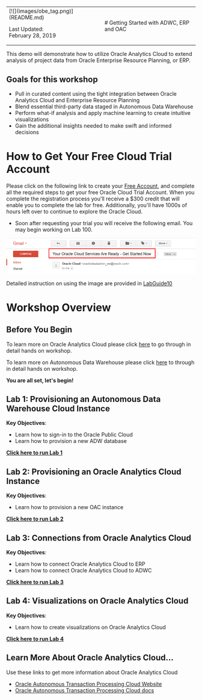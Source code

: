 <table class="tbl-heading"><tr><td class="td-logo">[![](images/obe_tag.png)](README.md)

Last Updated:<br>February 28, 2019
</td>
<td class="td-banner">
# Getting Started with ADWC, ERP and OAC
</td></tr><table>


This demo will demonstrate how to utilize Oracle Analytics Cloud to extend analysis of project data from Oracle Enterprise Resource Planning, or ERP.

## Goals for this workshop
- Pull in curated content using the tight integration between Oracle Analytics Cloud and Enterprise Resource Planning
- Blend essential third-party data staged in Autonomous Data Warehouse
- Perform what-if analysis and apply machine learning to create intuitive visualizations
- Gain the additional insights needed to make swift and informed decisions

# How to Get Your Free Cloud Trial Account
Please click on the following link to create your <a class=“trial-link” href="https://myservices.us.oraclecloud.com/mycloud/signup?language=en&sourceType=:ex:tb:::RC_NAMK181017P00031:ADW_IMHOL&SC=:ex:tb:::RC_NAMK181017P00031:ADW_IMHOL&pcode=NAMK181017P00031" target="trial">Free Account</a>, and complete all the required steps to get your free Oracle Cloud Trial Account. When you complete the registration process you'll receive a $300 credit that will enable you to complete the lab for free.  Additionally, you'll have 1000s of hours left over to continue to explore the Oracle Cloud.

  - Soon after requesting your trial you will receive the following email. You may begin working on Lab 100.

  ![](images/readme/code_9.png)


Detailed instruction on using the image are provided in <a href="./LabGuide1000AppDev.md" target="_blank">LabGuide10</a>


# Workshop Overview

## Before You Begin

To learn more on Oracle Analytics Cloud please click [here](https://go.oracle.com/oac) to go through in detail hands on workshop.

To learn more on Autonomous Data Warehouse please click [here](https://apexapps.oracle.com/pls/apex/f?p=44785:50:0:::50:P50_EVENT_ID,P50_COURSE_ID:5925,251) to through in detail hands on workshop.

**You are all set, let's begin!**


## Lab 1: Provisioning an Autonomous Data Warehouse Cloud Instance

**Key Objectives**:

- Learn how to sign-in to the Oracle Public Cloud
- Learn how to provision a new ADW database

**[Click here to run Lab 1](LabGuide100ProvisionAnADWDatabase.md)**

## Lab 2: Provisioning an Oracle Analytics Cloud Instance

**Key Objectives**:

- Learn how to provision a new OAC instance

**[Click here to run Lab 2](LabGuide200ProvisionAnOACInstance.md)**


## Lab 3: Connections from Oracle Analytics Cloud

**Key Objectives**:

- Learn how to connect Oracle Analytics Cloud to ERP
- Learn how to connect Oracle Analytics Cloud to ADWC

**[Click here to run Lab 3](LabGuide300Connections.md)**


## Lab 4: Visualizations on Oracle Analytics Cloud

**Key Objectives**:

- Learn how to create visualizations on Oracle Analytics Cloud

**[Click here to run Lab 4](LabGuide400Visualizations.md)**


## Learn More About Oracle Analytics Cloud...

Use these links to get more information about Oracle Analytics Cloud

- [Oracle Autonomous Transaction Processing Cloud Website](https://cloud.oracle.com/en_US/oac)
- [Oracle Autonomous Transaction Processing Cloud docs](https://docs.oracle.com/en/cloud/paas/analytics-cloud/index.html)

